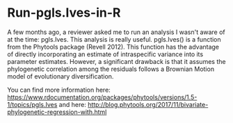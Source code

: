 # Run-pgls.Ives-in-R

A few months ago, a reviewer asked me to run an analysis I wasn't aware of at the time: pgls.Ives. This analysis is really useful. pgls.Ives() is a function from the Phytools package (Revell 2012). This function has the advantage of directly incorporating an estimate of intraspecific variance into its parameter estimates. However, a significant drawback is that it assumes the phylogenetic correlation among the residuals follows a Brownian Motion model of evolutionary diversification.

You can find more information here: https://www.rdocumentation.org/packages/phytools/versions/1.5-1/topics/pgls.Ives
and here: http://blog.phytools.org/2017/11/bivariate-phylogenetic-regression-with.html
